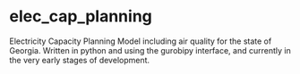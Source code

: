 elec_cap_planning
=================

Electricity Capacity Planning Model including air quality 
for the state of Georgia. Written in python and using the
gurobipy interface, and currently in the very early stages
of development.

